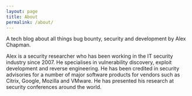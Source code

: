```yaml
---
layout: page
title: About
permalink: /about/
---
```


A tech blog about all things bug bounty, security and development by Alex Chapman.

Alex is a security researcher who has been working in the IT security industry since 2007. He specialises in vulnerability discovery, exploit development and reverse engineering. He has been credited in security advisories for a number of major software products for vendors such as Citrix, Google, Mozilla and VMware. He has presented his research at security conferences around the world.

